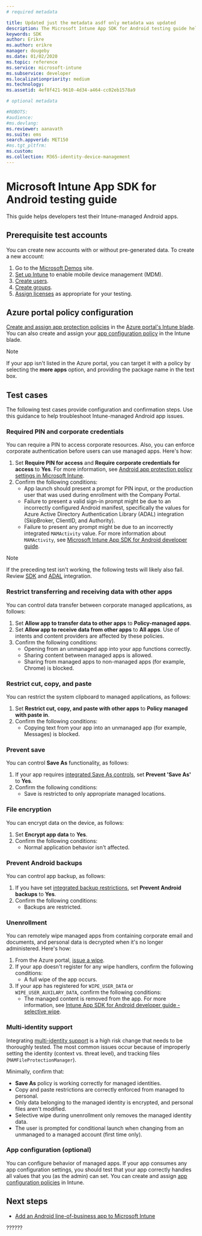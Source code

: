 ```yaml
---
# required metadata

title: Updated just the metadata asdf only metadata was updated
description: The Microsoft Intune App SDK for Android testing guide helps you test your Intune-managed Android app.
keywords: SDK
author: Erikre
ms.author: erikre
manager: dougeby
ms.date: 01/02/2020
ms.topic: reference
ms.service: microsoft-intune
ms.subservice: developer
ms.localizationpriority: medium
ms.technology:
ms.assetid: 4ef8f421-9610-4d34-a464-cc02eb1578a9

# optional metadata

#ROBOTS:
#audience:
#ms.devlang:
ms.reviewer: aanavath
ms.suite: ems
search.appverid: MET150
#ms.tgt_pltfrm:
ms.custom: 
ms.collection: M365-identity-device-management
---
```


# Microsoft Intune App SDK for Android testing guide

This guide helps developers test their Intune-managed Android apps.  

## Prerequisite test accounts
You can create new accounts with or without pre-generated data. To create a new account:
1. Go to the [Microsoft Demos](https://demos.microsoft.com/environments/create/tenant) site. 
2. [Set up Intune](../fundamentals/setup-steps.md) to enable mobile device management (MDM).
3. [Create users](../fundamentals/users-add.md).
4. [Create groups](../fundamentals/groups-add.md).
5. [Assign licenses](../fundamentals/licenses-assign.md) as appropriate for your testing.


## Azure portal policy configuration
[Create and assign app protection policies](../apps/app-protection-policies.md) in the [Azure portal's Intune blade](https://portal.azure.com/?feature.customportal=false#blade/Microsoft_Intune_Apps/MainMenu/14/selectedMenuItem/Overview). You can also create and assign your [app configuration policy](../apps/app-configuration-policies-overview.md) in the Intune blade.

> [!NOTE]
> If your app isn't listed in the Azure portal, you can target it with a policy by selecting the **more apps** option, and providing the package name in the text box.

## Test cases

The following test cases provide configuration and confirmation steps. Use this guidance to help troubleshoot Intune-managed Android app issues.

### Required PIN and corporate credentials

You can require a PIN to access corporate resources. Also, you can enforce corporate authentication before users can use managed apps. Here's how:

1. Set **Require PIN for access** and **Require corporate credentials for access** to **Yes**. For more information, see [Android app protection policy settings in Microsoft Intune](../apps/app-protection-policy-settings-android.md#access-requirements).
2. Confirm the following conditions:
    - App launch should present a prompt for PIN input, or the production user that was used during enrollment with the Company Portal.
    - Failure to present a valid sign-in prompt might be due to an incorrectly configured Android manifest, specifically the values for Azure Active Directory Authentication Library (ADAL) integration (SkipBroker, ClientID, and Authority).
    - Failure to present any prompt might be due to an incorrectly integrated `MAMActivity` value. For more information about `MAMActivity`, see [Microsoft Intune App SDK for Android developer guide](app-sdk-android.md).

> [!NOTE] 
> If the preceding test isn't working, the following tests will likely also fail. Review [SDK](app-sdk-android.md#sdk-integration) and [ADAL](app-sdk-android.md#configure-azure-active-directory-authentication-library-adal) integration.

### Restrict transferring and receiving data with other apps
You can control data transfer between corporate managed applications, as follows:

1. Set **Allow app to transfer data to other apps** to **Policy-managed apps**.
2. Set **Allow app to receive data from other apps** to **All apps**. Use of intents and content providers are affected by these policies.
3. Confirm the following conditions:
    - Opening from an unmanaged app into your app functions correctly.
    - Sharing content between managed apps is allowed.
    - Sharing from managed apps to non-managed apps (for example, Chrome) is blocked.

### Restrict cut, copy, and paste
You can restrict the system clipboard to managed applications, as follows:

1. Set **Restrict cut, copy, and paste with other apps** to **Policy managed with paste in**.
2. Confirm the following conditions:
    - Copying text from your app into an unmanaged app (for example, Messages) is blocked.

### Prevent save
You can control **Save As** functionality, as follows:

1. If your app requires [integrated Save As controls](app-sdk-android.md#example-determine-if-saving-to-device-or-cloud-storage-is-permitted), set **Prevent 'Save As'** to **Yes**.
2. Confirm the following conditions:
    - Save is restricted to only appropriate managed locations.

### File encryption
You can encrypt data on the device, as follows:

1. Set **Encrypt app data** to **Yes**.
2. Confirm the following conditions:
    - Normal application behavior isn't affected.

### Prevent Android backups
You can control app backup, as follows:

1. If you have set [integrated backup restrictions](app-sdk-android.md#protecting-backup-data), set **Prevent Android backups** to **Yes**.
2. Confirm the following conditions:
    - Backups are restricted.

### Unenrollment
You can remotely wipe managed apps from containing corporate email and documents, and personal data is decrypted when it's no longer administered. Here's how:

1. From the Azure portal, [issue a wipe](../apps/apps-selective-wipe.md).
2. If your app doesn't register for any wipe handlers, confirm the following conditions:
    - A full wipe of the app occurs.
3. If your app has registered for `WIPE_USER_DATA` or `WIPE_USER_AUXILARY_DATA`, confirm the following conditions:
    - The managed content is removed from the app. For more information, see [Intune App SDK for Android developer guide - selective wipe](app-sdk-android.md#selective-wipe).

### Multi-identity support
Integrating [multi-identity support](app-sdk-android.md#multi-identity-optional) is a high risk change that needs to be thoroughly tested. The most common issues occur because of improperly setting the identity (context vs. threat level), and tracking files (`MAMFileProtectionManager`).

Minimally, confirm that:

- **Save As** policy is working correctly for managed identities.
- Copy and paste restrictions are correctly enforced from managed to personal.
- Only data belonging to the managed identity is encrypted, and personal files aren't modified.
- Selective wipe during unenrollment only removes the managed identity data.
- The user is prompted for conditional launch when changing from an unmanaged to a managed account (first time only).

### App configuration (optional)
You can configure behavior of managed apps. If your app consumes any app configuration settings, you should test that your app correctly handles all values that you (as the admin) can set. You can create and assign [app configuration policies](../apps/app-configuration-policies-overview.md) in Intune.

## Next steps

- [Add an Android line-of-business app to Microsoft Intune](../apps/lob-apps-android.md)

??????
